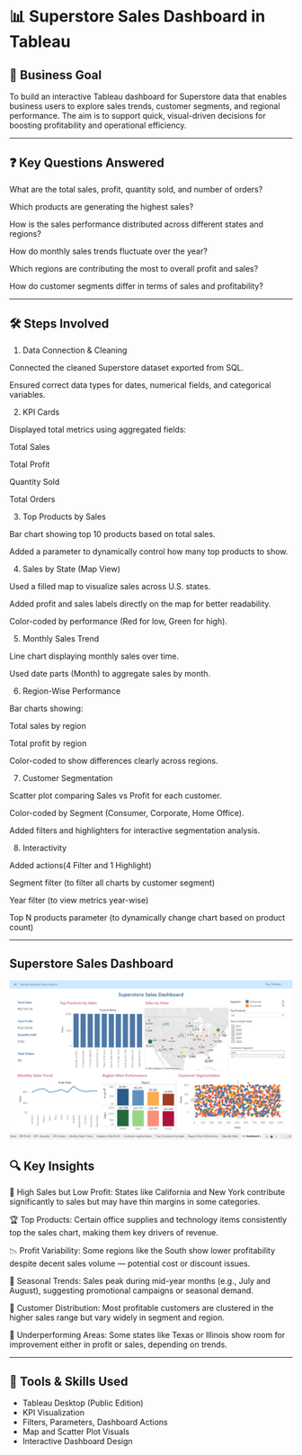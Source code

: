 # 📊 Superstore Sales Dashboard in Tableau

## 🎯 Business Goal
To build an interactive Tableau dashboard for Superstore data that enables business users to explore sales trends, customer segments, and regional performance. The aim is to support quick, visual-driven decisions for boosting profitability and operational efficiency.

---

## ❓ Key Questions Answered

What are the total sales, profit, quantity sold, and number of orders?

Which products are generating the highest sales?

How is the sales performance distributed across different states and regions?

How do monthly sales trends fluctuate over the year?

Which regions are contributing the most to overall profit and sales?

How do customer segments differ in terms of sales and profitability?

---

## 🛠️ Steps Involved

1. Data Connection & Cleaning

Connected the cleaned Superstore dataset exported from SQL.

Ensured correct data types for dates, numerical fields, and categorical variables.



2. KPI Cards

Displayed total metrics using aggregated fields:

Total Sales

Total Profit

Quantity Sold

Total Orders

3. Top Products by Sales

Bar chart showing top 10 products based on total sales.

Added a parameter to dynamically control how many top products to show.

4. Sales by State (Map View)

Used a filled map to visualize sales across U.S. states.

Added profit and sales labels directly on the map for better readability.

Color-coded by performance (Red for low, Green for high).

5. Monthly Sales Trend

Line chart displaying monthly sales over time.

Used date parts (Month) to aggregate sales by month.

6. Region-Wise Performance

Bar charts showing:

Total sales by region

Total profit by region

Color-coded to show differences clearly across regions.

7. Customer Segmentation

Scatter plot comparing Sales vs Profit for each customer.

Color-coded by Segment (Consumer, Corporate, Home Office).

Added filters and highlighters for interactive segmentation analysis.

8. Interactivity

Added actions(4 Filter and 1 Highlight)  

Segment filter (to filter all charts by customer segment)

Year filter (to view metrics year-wise)

Top N products parameter (to dynamically change chart based on product count)

---
## Superstore Sales Dashboard 
![Superstore Sales Dashboard](../Tableau/Superstore_Sales_Dashboard.png)

## 🔍 Key Insights

💸 High Sales but Low Profit: States like California and New York contribute significantly to sales but may have thin margins in some categories.

🏆 Top Products: Certain office supplies and technology items consistently top the sales chart, making them key drivers of revenue.

📉 Profit Variability: Some regions like the South show lower profitability despite decent sales volume — potential cost or discount issues.

📅 Seasonal Trends: Sales peak during mid-year months (e.g., July and August), suggesting promotional campaigns or seasonal demand.

👥 Customer Distribution: Most profitable customers are clustered in the higher sales range but vary widely in segment and region.

📍 Underperforming Areas: Some states like Texas or Illinois show room for improvement either in profit or sales, depending on trends.

--- 

## 🧰 Tools & Skills Used

- Tableau Desktop (Public Edition)
- KPI Visualization
- Filters, Parameters, Dashboard Actions
- Map and Scatter Plot Visuals
- Interactive Dashboard Design



